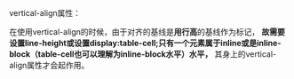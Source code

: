 vertical-align属性：

在使用vertical-align的时候，由于对齐的基线是**用行高**的基线作为标记，
**故需要设置line-height或设置display:table-cell;只有一个元素属于inline或是inline-block（table-cell也可以理解为inline-block水平）水平，**
其身上的vertical-align属性才会起作用。